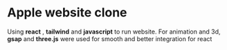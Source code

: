 <h1>Apple website clone</h1>
<p>Using <strong>react</strong> , <strong>tailwind</strong> and <strong>javascript</strong> to run website. For animation and 3d, <strong>gsap</strong> and <strong>three.js</strong> were used for smooth and better integration for react</p>
